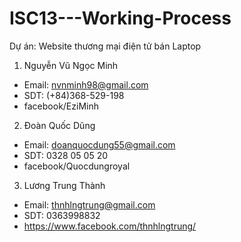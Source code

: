 # ISC13---Working-Process
Dự án: Website thương mại điện tử bán Laptop
1. Nguyễn Vũ Ngọc Minh
+ Email: nvnminh98@gmail.com
+ SDT: (+84)368-529-198
+ facebook/EziMinh

2. Đoàn Quốc Dũng
+ Email: doanquocdung55@gmail.com
+ SDT: 0328 05 05 20
+ facebook/Quocdungroyal

3. Lương Trung Thành
+ Email: thnhlngtrung@gmail.com
+ SDT: 0363998832
+ https://www.facebook.com/thnhlngtrung/
